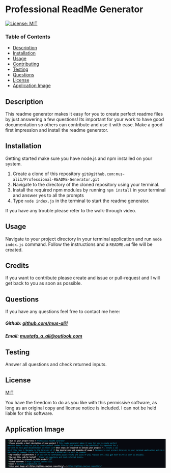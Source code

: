 # Professional ReadMe Generator

[![License: MIT](https://img.shields.io/badge/License-MIT-yellow.svg)](https://opensource.org/licenses/MIT)

### Table of Contents

- [Description](#description)
- [Installation](#installation)
- [Usage](#usage)
- [Contributing](#contributing)
- [Testing](#testing)
- [Questions](#questions)
- [License](#license)
- [Application Image](#application-image)

## Description

This readme generator makes it easy for you to create perfect readme files by just answering a few questions! Its important for your work to have good documentation so others can contribute and use it with ease. Make a good first impression and install the readme generator.

## Installation

Getting started make sure you have node.js and npm installed on your system.

1. Create a clone of this repository ``git@github.com:mus-ali1/Professional-README-Generator.git``
2. Navigate to the directory of the cloned repository using your terminal.
3. Install the required npm modules by running ``npm install`` in your terminal and answer yes to all the prompts
4. Type ``node index.js``  in the terminal to start the readme generator.

If you have any trouble please refer to the walk-through video.



## Usage

Navigate to your project directory in your terminal application and run ``node index.js`` command. Follow the instructions and a ``README.md`` file will be created.



## Credits

If you want to contribute please create and issue or pull-request and I will get back to you as soon as possible.

## Questions

If you have any questions feel free to contact me here:

 ##### Github: [github.com/mus-ali1](https://github.com/mus-ali1)
 

 ##### Email: [mustafa_a_ali@outlook.com](mailto:mustafa_a_ali@outlook.com?subject=[GitHub])

## Testing

Answer all questions and check returned inputs.

## License

[MIT](https://opensource.org/licenses/MIT)

You have the freedom to do as you like with this permissive software, as long as an original copy and license notice is included. I can not be held liable for this software.

## Application Image

 ![Image of Application](./assets/images/ReadMeGeneratorScreenshot.png)